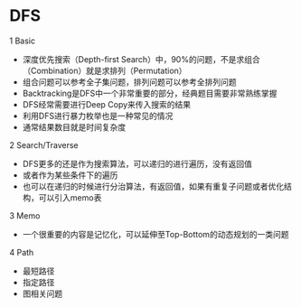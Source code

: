 # DFS

1 Basic

* 深度优先搜索（Depth-first Search）中，90%的问题，不是求组合（Combination）就是求排列（Permutation）
* 组合问题可以参考全子集问题，排列问题可以参考全排列问题
* Backtracking是DFS中一个非常重要的部分，经典题目需要非常熟练掌握
* DFS经常需要进行Deep Copy来传入搜索的结果
* 利用DFS进行暴力枚举也是一种常见的情况
* 通常结果数目就是时间复杂度

2 Search/Traverse

* DFS更多的还是作为搜索算法，可以递归的进行遍历，没有返回值
* 或者作为某些条件下的遍历
* 也可以在递归的时候进行分治算法，有返回值，如果有重复子问题或者优化结构，可以引入memo表

3 Memo

* 一个很重要的内容是记忆化，可以延伸至Top-Bottom的动态规划的一类问题

4 Path

* 最短路径
* 指定路径
* 图相关问题
